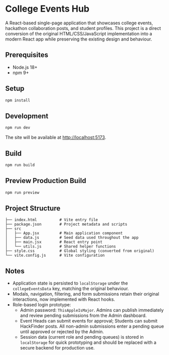 # College Events Hub

A React-based single-page application that showcases college events, hackathon collaboration posts, and student profiles. This project is a direct conversion of the original HTML/CSS/JavaScript implementation into a modern React app while preserving the existing design and behaviour.

## Prerequisites

- Node.js 18+
- npm 9+

## Setup

```bash
npm install
```

## Development

```bash
npm run dev
```

The site will be available at <http://localhost:5173>.

## Build

```bash
npm run build
```

## Preview Production Build

```bash
npm run preview
```

## Project Structure

```
├── index.html          # Vite entry file
├── package.json        # Project metadata and scripts
├── src
│   ├── App.jsx         # Main application component
│   ├── data.js         # Seed data used throughout the app
│   ├── main.jsx        # React entry point
│   └── utils.js        # Shared helper functions
├── style.css           # Global styling (converted from original)
└── vite.config.js      # Vite configuration
```

## Notes

- Application state is persisted to `localStorage` under the `collegeEventsData` key, matching the original behaviour.
- Modals, navigation, filtering, and form submissions retain their original interactions, now implemented with React hooks.
- Role-based login prototype:
	- Admin password: `ThisAppleIsMajor`. Admins can publish immediately and review pending submissions from the Admin dashboard.
	- Event Heads can submit events for approval; Students can submit HackFinder posts. All non-admin submissions enter a pending queue until approved or rejected by the Admin.
	- Session data (current role and pending queues) is stored in `localStorage` for quick prototyping and should be replaced with a secure backend for production use.
